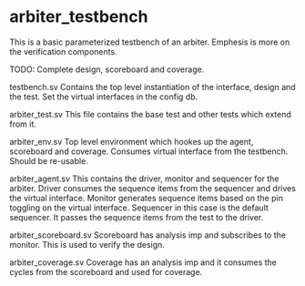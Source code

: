 # arbiter_testbench
This is a basic parameterized testbench of an arbiter. Emphesis is more on the verification components.

TODO: Complete design, scoreboard and coverage. 

testbench.sv 
  Contains the top level instantiation of the interface, design and the test.
  Set the virtual interfaces in the config db.
  
arbiter_test.sv
  This file contains the base test and other tests which extend from it.
  
arbiter_env.sv
  Top level environment which hookes up the agent, scoreboard and coverage. Consumes virtual interface from the testbench. Should be re-usable.
  
arbiter_agent.sv
  This contains the driver, monitor and sequencer for the arbiter.
  Driver consumes the sequence items from the sequencer and drives the virtual interface.
  Monitor generates sequence items based on the pin toggling on the virtual interface.
  Sequencer in this case is the default sequencer. It passes the sequence items from the test to the driver.
  
arbiter_scoreboard.sv
  Scoreboard has analysis imp and subscribes to the monitor. This is used to verify the design. 
  
arbiter_coverage.sv
  Coverage has an analysis imp and it consumes the cycles from the scoreboard and used for coverage.
 
